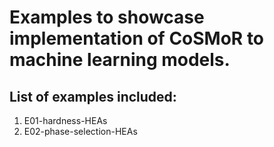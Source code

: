 # Examples to showcase implementation of CoSMoR to machine learning models.
## List of examples included:
1. E01-hardness-HEAs
2. E02-phase-selection-HEAs
